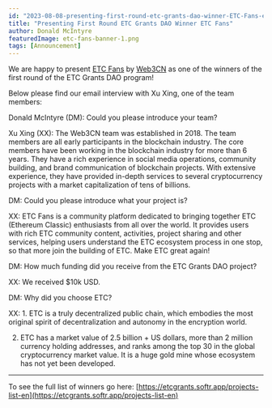 ```yaml
---
id: "2023-08-08-presenting-first-round-etc-grants-dao-winner-ETC-Fans-en"
title: "Presenting First Round ETC Grants DAO Winner ETC Fans"
author: Donald McIntyre
featuredImage: etc-fans-banner-1.png
tags: [Announcement]
---
```


We are happy to present [ETC Fans](https://etcgrants.softr.app/project-details-en?recordId=recr0eMr29BldNctN) by [Web3CN](https://twitter.com/Web3CN_Pro) as one of the winners of the first round of the ETC Grants DAO program!  

Below please find our email interview with Xu Xing, one of the team members:

Donald McIntyre (DM): Could you please introduce your team?

Xu Xing (XX): The Web3CN team was established in 2018. The team members are all early participants in the blockchain industry. The core members have been working in the blockchain industry for more than 6 years. They have a rich experience in social media operations, community building, and brand communication of blockchain projects. With extensive experience, they have provided in-depth services to several cryptocurrency projects with a market capitalization of tens of billions.

DM: Could you please introduce what your project is?

XX: ETC Fans is a community platform dedicated to bringing together ETC (Ethereum Classic) enthusiasts from all over the world. It provides users with rich ETC community content, activities, project sharing and other services, helping users understand the ETC ecosystem process in one stop, so that more join the building of ETC. Make ETC great again!

DM: How much funding did you receive from the ETC Grants DAO project?

XX: We received $10k USD.

DM: Why did you choose ETC?

XX: 1. ETC is a truly decentralized public chain, which embodies the most original spirit of decentralization and autonomy in the encryption world.

2. ETC has a market value of 2.5 billion + US dollars, more than 2 million currency holding addresses, and ranks among the top 30 in the global cryptocurrency market value. It is a huge gold mine whose ecosystem has not yet been developed.

---

To see the full list of winners go here: [https://etcgrants.softr.app/projects-list-en](https://etcgrants.softr.app/projects-list-en)
